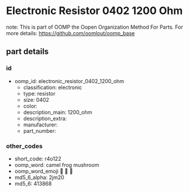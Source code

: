 # Electronic Resistor 0402 1200 Ohm  

note: This is part of OOMP the Oopen Organization Method For Parts. For more details: https://github.com/oomlout/oomp_base

##  part details





### id
* oomp_id: electronic_resistor_0402_1200_ohm
  * classification: electronic
  * type: resistor
  * size: 0402
  * color: 
  * description_main: 1200_ohm
  * description_extra: 
  * manufacturer: 
  * part_number: 

### other_codes
* short_code: r4o122
* oomp_word: camel frog mushroom
* oomp_word_emoji :camel: :frog: :mushroom:
* md5_6_alpha: 2jm20
* md5_6: 413868
